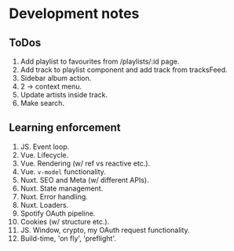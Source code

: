 # Development notes

## ToDos

1. Add playlist to favourites from /playlists/:id page.
2. Add track to playlist component and add track from tracksFeed.
3. Sidebar album action.
4. 2 -> context menu.
5. Update artists inside track.
6. Make search.

## Learning enforcement

1. JS. Event loop.
2. Vue. Lifecycle.
3. Vue. Rendering (w/ ref vs reactive etc.).
4. Vue. `v-model` functionality.
5. Nuxt. SEO and Meta (w/ different APIs).
6. Nuxt. State management.
7. Nuxt. Error handling.
8. Nuxt. Loaders.
9. Spotify OAuth pipeline.
10. Cookies (w/ structure etc.).
11. JS. Window, crypto, my OAuth request functionality.
12. Build-time, 'on fly', 'preflight'.
